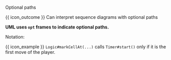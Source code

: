 <span id="title">Optional paths</span>

<span id="prereqs"></span>

<span id="outcomes">{{ icon_outcome }} Can interpret sequence diagrams with optional paths</span>

<div id="body">

**UML uses `opt` frames to indicate optional paths.**

Notation:

<pic eager src="{{baseUrl}}/uml/sequenceDiagrams/optionalPaths/images/notation.png" height="50" />
<p/>

<box>

{{ icon_example }} `Logic#markCellAt(...)` calls `Timer#start()` only if it is the first move of the player.

<pic eager src="{{baseUrl}}/uml/sequenceDiagrams/optionalPaths/images/logicTimer.png" height="150" />
<p/>

</box>

</div>

<div id="extras">
</div>
